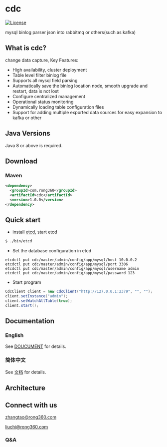 # cdc
[![License](https://img.shields.io/badge/Licence-Apache%202.0-blue.svg?style=flat-square)](http://www.apache.org/licenses/LICENSE-2.0.html)

mysql binlog parser json into rabbitmq or others(such as kafka)
## What is cdc?
change data capture, Key Features:
- High availability, cluster deployment
- Table level filter binlog file
- Supports all mysql field parsing
- Automatically save the binlog location node, smooth upgrade and restart, data is not lost
- Configure centralized management
- Operational status monitoring
- Dynamically loading table configuration files
- Support for adding multiple exported data sources for easy expansion to kafka or other
## Java Versions

Java 8 or above is required.

## Download

### Maven
```xml
<dependency>
  <groupId>com.rong360</groupId>
  <artifactId>cdc</artifactId>
  <version>1.0.0</version>
</dependency>
```
## Quick start
* install [etcd](https://coreos.com/etcd/docs/latest/dl_build.html), start etcd
```bash
$ ./bin/etcd
```
* Set the database configuration in etcd
```config
etcdctl put cdc/master/admin/config/app/mysql/host 10.0.0.2
etcdctl put cdc/master/admin/config/app/mysql/port 3306
etcdctl put cdc/master/admin/config/app/mysql/username admin
etcdctl put cdc/master/admin/config/app/mysql/password 123
```
* Start program
```java
CdcClient client = new CdcClient("http://127.0.0.1:2379", "", "");
client.setInstance("admin");
client.setWatchAllTable(true);
client.start();
```
## Documentation
### English
See [DOUCUMENT](https://github.com/rong360/cdc/blob/master/doc/english.md) for details.
### 简体中文
See [文档](https://github.com/rong360/cdc/blob/master/doc/中文.md) for details.
## Architecture
## Connect with us
<zhangtao@rong360.com>

<liuchi@rong360.com>
### Q&A
